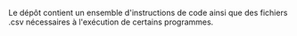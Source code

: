Le dépôt contient un ensemble d'instructions de code ainsi que des fichiers .csv nécessaires à l'exécution de certains programmes. 
